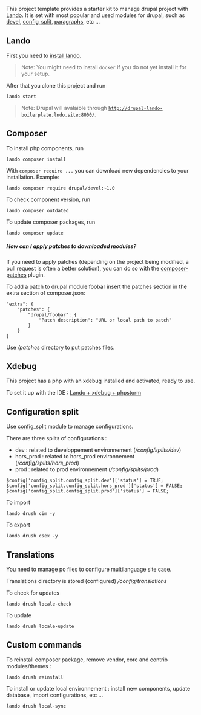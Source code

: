 This project template provides a starter kit to manage drupal project with [Lando](https://docs.lando.dev/config/drupal8.html).
It is set with most popular and used modules for drupal, such as [devel](https://www.drupal.org/project/devel), [config_split](https://www.drupal.org/project/config_split), [paragraphs](https://www.drupal.org/project/paragraphs), etc ...

## Lando

First you need to [install lando](https://github.com/lando/lando/releases).

> Note: You might need to install `docker` if you do not yet install it for your setup.

After that you clone this project and run

```
lando start
```

> Note: Drupal will avalaible through [`http://drupal-lando-boilerplate.lndo.site:8000/`](http://drupal-lando-boilerplate.lndo.site).

## Composer

To install php components, run

```
lando composer install
```

With `composer require ...` you can download new dependencies to your
installation.
Example:
```
lando composer require drupal/devel:~1.0
```

To check component version, run

```
lando composer outdated
```

To update composer packages, run

```
lando composer update
```

##### How can I apply patches to downloaded modules?

If you need to apply patches (depending on the project being modified, a pull
request is often a better solution), you can do so with the
[composer-patches](https://github.com/cweagans/composer-patches) plugin.

To add a patch to drupal module foobar insert the patches section in the extra
section of composer.json:
```
"extra": {
    "patches": {
        "drupal/foobar": {
            "Patch description": "URL or local path to patch"
        }
    }
}
```

Use _/patches_ directory to put patches files.

## Xdebug

This project has a php with an xdebug installed and activated, ready to use.

To set it up with the IDE : [Lando + xdebug + phpstorm](https://docs.lando.dev/guides/lando-phpstorm.html#debugging-drush-commands)


## Configuration split

Use [config_split](https://www.drupal.org/project/config_split) module to manage configurations.

There are three splits of configurations :
- dev : related to developpement environnement (_/config/splits/dev_)
- hors_prod : related to hors_prod environnement (_/config/splits/hors_prod_)
- prod : related to prod environnement (_/config/splits/prod_)

```
$config['config_split.config_split.dev']['status'] = TRUE;
$config['config_split.config_split.hors_prod']['status'] = FALSE;
$config['config_split.config_split.prod']['status'] = FALSE;
```

To import

```
lando drush cim -y
```

To export

```
lando drush csex -y
```


## Translations

You need to manage po files to configure multilanguage site case.

Translations directory is stored (configured) _/config/translations_

To check for updates

```
lando drush locale-check
```

To update

```
lando drush locale-update
```

## Custom commands

To reinstall composer package, remove vendor, core and contrib modules/themes :

```
lando drush reinstall
```

To install or update local environnement : install new components, update database, import configurations, etc ...

```
lando drush local-sync
```
